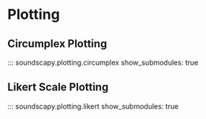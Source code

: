 # Plotting

## Circumplex Plotting

::: soundscapy.plotting.circumplex
    show_submodules: true

## Likert Scale Plotting

::: soundscapy.plotting.likert
    show_submodules: true